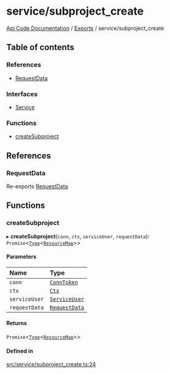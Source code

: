 # service/subproject\_create
 
[Api Code Documentation](../README.md) / [Exports](../modules.md) / service/subproject\_create

## Table of contents

### References

- [RequestData](service_subproject_create.md#requestdata)

### Interfaces

- [Service](../interfaces/service_subproject_create.Service.md)

### Functions

- [createSubproject](service_subproject_create.md#createsubproject)

## References

### RequestData

Re-exports [RequestData](../interfaces/service_domain_workflow_subproject_create.RequestData.md)

## Functions

### createSubproject

▸ **createSubproject**(`conn`, `ctx`, `serviceUser`, `requestData`): `Promise`\<[`Type`](result.md#type)\<[`ResourceMap`](service_domain_ResourceMap.md#resourcemap)\>\>

#### Parameters

| Name | Type |
| :------ | :------ |
| `conn` | [`ConnToken`](service_conn.md#conntoken) |
| `ctx` | [`Ctx`](../interfaces/lib_ctx.Ctx.md) |
| `serviceUser` | [`ServiceUser`](../interfaces/service_domain_organization_service_user.ServiceUser.md) |
| `requestData` | [`RequestData`](../interfaces/service_domain_workflow_subproject_create.RequestData.md) |

#### Returns

`Promise`\<[`Type`](result.md#type)\<[`ResourceMap`](service_domain_ResourceMap.md#resourcemap)\>\>

#### Defined in

[src/service/subproject_create.ts:24](https://github.com/openkfw/TruBudget/blob/26ade46/api/src/service/subproject_create.ts#L24)
